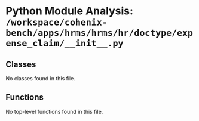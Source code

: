 # Python Module Analysis: `/workspace/cohenix-bench/apps/hrms/hrms/hr/doctype/expense_claim/__init__.py`

## Classes

No classes found in this file.


## Functions

No top-level functions found in this file.
